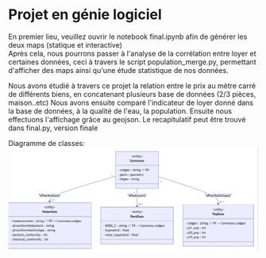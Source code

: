 # Projet en génie logiciel
En premier lieu, veuillez ouvrir le notebook final.ipynb afin de générer les deux maps (statique et interactive) \
Après cela, nous pourrons passer à l'analyse de la corrélation entre loyer et certaines données, ceci à travers le script population_merge.py, permettant d'afficher des maps ainsi qu'une étude statistique de nos données.

Nous avons étudié à travers ce projet la relation entre le prix au mètre carré de différents biens, en concatenant plusieurs base de données (2/3 pièces, maison..etc)
Nous avons ensuite comparé l'indicateur de loyer donné dans la base de données, à la qualité de l'eau, la population. Ensuite nous effectuons l'affichage grâce au geojson.
Le recapitulatif peut être trouvé dans final.py, version finale

Diagramme de classes: 
![Alt text](data\diag.JPG)